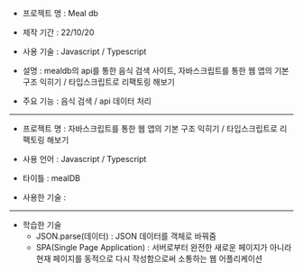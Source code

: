 - 프로젝트 명 : Meal db

- 제작 기간 : 22/10/20

- 사용 기술 : Javascript / Typescript

- 설명 : mealdb의 api를 통한 음식 검색 사이트, 자바스크립트를 통한 웹 앱의 기본 구조 익히기 / 타입스크립트로 리팩토링 해보기

- 주요 기능 : 음식 검색 / api 데이터 처리

---

- 프로젝트 명 : 자바스크립트를 통한 웹 앱의 기본 구조 익히기 / 타입스크립트로 리팩토링 해보기

- 사용 언어 : Javascript / Typescript

- 타이틀 : mealDB

- 사용한 기술 :

---

- 학습한 기술
  - JSON.parse(데이터) : JSON 데이터를 객체로 바꿔줌
  - SPA(Single Page Application) : 서버로부터 완전한 새로운 페이지가 아니라 현재 페이지를 동적으로 다시 작성함으로써 소통하는 웹 어플리케이션
